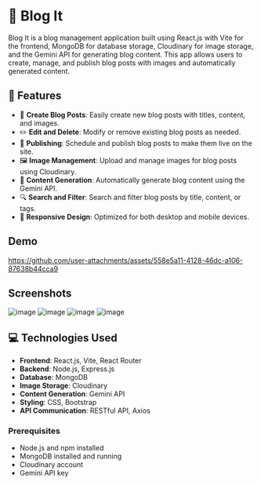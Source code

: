 # 📝 Blog It

Blog It is a blog management application built using React.js with Vite for the frontend, MongoDB for database storage, Cloudinary for image storage, and the Gemini API for generating blog content. This app allows users to create, manage, and publish blog posts with images and automatically generated content.

## 🌟 Features

- 📝 **Create Blog Posts**: Easily create new blog posts with titles, content, and images.
- ✏️ **Edit and Delete**: Modify or remove existing blog posts as needed.
- 📅 **Publishing**: Schedule and publish blog posts to make them live on the site.
- 🖼️ **Image Management**: Upload and manage images for blog posts using Cloudinary.
- 🤖 **Content Generation**: Automatically generate blog content using the Gemini API.
- 🔍 **Search and Filter**: Search and filter blog posts by title, content, or tags.
- 📱 **Responsive Design**: Optimized for both desktop and mobile devices.
## Demo
https://github.com/user-attachments/assets/558e5a11-4128-46dc-a106-87638b44cca9

## Screenshots
![image](https://github.com/user-attachments/assets/81a0e0f4-4073-4a10-93f5-1ec56c88652d)
![image](https://github.com/user-attachments/assets/64ec1c05-e966-4f58-8e2d-7f8cb9fa3861)
![image](https://github.com/user-attachments/assets/1d5d56eb-db2e-4b52-b4ee-74fa273c2151)
![image](https://github.com/user-attachments/assets/e735c049-1286-439f-b1c2-8594193cca02)

## 💻 Technologies Used

- **Frontend**: React.js, Vite, React Router
- **Backend**: Node.js, Express.js
- **Database**: MongoDB
- **Image Storage**: Cloudinary
- **Content Generation**: Gemini API
- **Styling**: CSS, Bootstrap
- **API Communication**: RESTful API, Axios

### Prerequisites

- Node.js and npm installed
- MongoDB installed and running
- Cloudinary account
- Gemini API key

